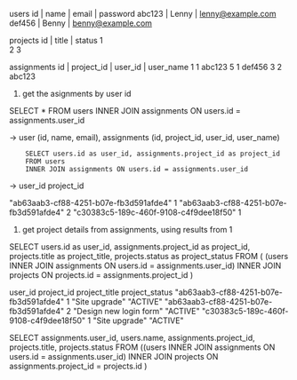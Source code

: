 users
id      |   name    |   email   |   password
abc123  |   Lenny   | lenny@example.com
def456  |   Benny   | benny@example.com


projects
id      | title     | status
1       
2
3

assignments
id  | project_id    | user_id   | user_name
1       1               abc123
5       1               def456
3       2               abc123



1. get the asignments by user id

SELECT * FROM users INNER JOIN assignments ON users.id = assignments.user_id

-> user (id, name, email), assignments (id, project_id, user_id, user_name)

        SELECT users.id as user_id, assignments.project_id as project_id 
        FROM users 
        INNER JOIN assignments ON users.id = assignments.user_id

-> 
user_id  project_id

"ab63aab3-cf88-4251-b07e-fb3d591afde4"	1
"ab63aab3-cf88-4251-b07e-fb3d591afde4"	2
"c30383c5-189c-460f-9108-c4f9dee18f50"	1


1. get project details from assignments, using results from 1

SELECT 
	users.id as user_id, 
	assignments.project_id as project_id, 
	projects.title as project_title, 
	projects.status as project_status
FROM (
	(users INNER JOIN assignments ON users.id = assignments.user_id)
	INNER JOIN projects ON projects.id = assignments.project_id
	)

user_id project_id project_title project_status
"ab63aab3-cf88-4251-b07e-fb3d591afde4"	1	"Site upgrade"	"ACTIVE"
"ab63aab3-cf88-4251-b07e-fb3d591afde4"	2	"Design new login form"	"ACTIVE"
"c30383c5-189c-460f-9108-c4f9dee18f50"	1	"Site upgrade"	"ACTIVE"

SELECT assignments.user_id, 
	users.name, 
	assignments.project_id, 
	projects.title, 
	projects.status
FROM ((users
	  INNER JOIN assignments
	   ON users.id = assignments.user_id)
	  INNER JOIN projects
	  ON assignments.project_id = projects.id
	  )